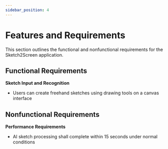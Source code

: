 ```yaml
---
sidebar_position: 4
---
```


# Features and Requirements

This section outlines the functional and nonfunctional requirements for the Sketch2Screen application.

## Functional Requirements

**Sketch Input and Recognition**
- Users can create freehand sketches using drawing tools on a canvas interface

## Nonfunctional Requirements

**Performance Requirements**
- AI sketch processing shall complete within 15 seconds under normal conditions
